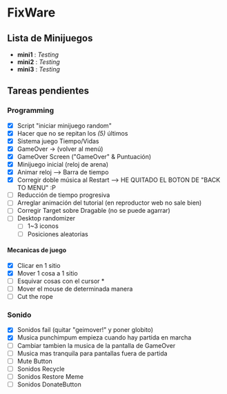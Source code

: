 # FixWare

## Lista de Minijuegos
- **mini1** : *Testing*
- **mini2** : *Testing*
- **mini3** : *Testing*

## Tareas pendientes
### Programming
- [x] Script "iniciar minijuego random"
- [x] Hacer que no se repitan los *(5)* últimos
- [x] Sistema juego Tiempo/Vidas
- [x] GameOver -> (volver al menú)
- [x] GameOver Screen ("GameOver" & Puntuación)
- [x] Minijuego inicial (reloj de arena)
- [x] Animar reloj --> Barra de tiempo
- [x] Corregir doble música al Restart --> HE QUITADO EL BOTON DE "BACK TO MENU" :P
- [ ] Reducción de tiempo progresiva
- [ ] Arreglar animación del tutorial (en reproductor web no sale bien)
- [ ] Corregir Target sobre Dragable (no se puede agarrar)
- [ ] Desktop randomizer
	- [ ] 1~3 iconos
	- [ ] Posiciones aleatorias

#### Mecanicas de juego
  - [x] Clicar en 1 sitio 
  - [x] Mover 1 cosa a 1 sitio 
  - [ ] Esquivar cosas con el cursor *
  - [ ] Mover el mouse de determinada manera
  - [ ] Cut the rope

### Sonido
- [X] Sonidos fail (quitar "geimover!" y poner globito)
- [x] Musica punchimpum empieza cuando hay partida en marcha
- [ ] Cambiar tambien la musica de la pantalla de GameOver
- [ ] Musica mas tranquila para pantallas fuera de partida
- [ ] Mute Button
- [ ] Sonidos Recycle
- [ ] Sonidos Restore Meme
- [ ] Sonidos DonateButton

